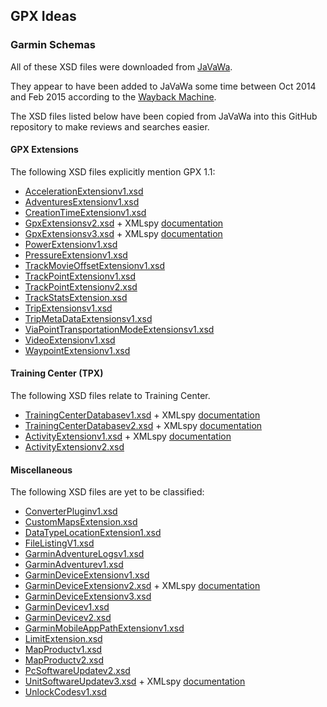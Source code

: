 ## GPX Ideas

### Garmin Schemas

All of these XSD files were downloaded from [JaVaWa](https://www.javawa.nl/advanced.html).

They appear to have been added to JaVaWa some time between Oct 2014 and Feb 2015 according to the [Wayback Machine](https://web.archive.org/web/20150415000000*/https://www.javawa.nl/advanced.html).

The XSD files listed below have been copied from JaVaWa into this GitHub repository to make reviews and searches easier.



#### GPX Extensions

The following XSD files explicitly mention GPX 1.1:

- [AccelerationExtensionv1.xsd](AccelerationExtensionv1.xsd)
- [AdventuresExtensionv1.xsd](AdventuresExtensionv1.xsd)
- [CreationTimeExtensionv1.xsd](CreationTimeExtensionv1.xsd)
- [GpxExtensionsv2.xsd](GpxExtensionsv2.xsd) + XMLspy [documentation](https://www.javawa.nl/geo/schemas/spy/GpxExtensionsv2.htm)
- [GpxExtensionsv3.xsd](GpxExtensionsv3.xsd) + XMLspy [documentation](https://www.javawa.nl/geo/schemas/spy/GpxExtensionsv3.htm)
- [PowerExtensionv1.xsd](PowerExtensionv1.xsd)
- [PressureExtensionv1.xsd](PressureExtensionv1.xsd)
- [TrackMovieOffsetExtensionv1.xsd](TrackMovieOffsetExtensionv1.xsd)
- [TrackPointExtensionv1.xsd](TrackPointExtensionv1.xsd)
- [TrackPointExtensionv2.xsd](TrackPointExtensionv2.xsd)
- [TrackStatsExtension.xsd](TrackStatsExtension.xsd)
- [TripExtensionsv1.xsd](TripExtensionsv1.xsd)
- [TripMetaDataExtensionsv1.xsd](TripMetaDataExtensionsv1.xsd)
- [ViaPointTransportationModeExtensionsv1.xsd](ViaPointTransportationModeExtensionsv1.xsd)
- [VideoExtensionv1.xsd](VideoExtensionv1.xsd)
- [WaypointExtensionv1.xsd](WaypointExtensionv1.xsd)



#### Training Center (TPX)

The following XSD files relate to Training Center.

- [TrainingCenterDatabasev1.xsd](TrainingCenterDatabasev1.xsd) + XMLspy [documentation](https://www.javawa.nl/geo/schemas/spy/TrainingCenterDatabasev1.htm)
- [TrainingCenterDatabasev2.xsd](TrainingCenterDatabasev2.xsd) + XMLspy [documentation](https://www.javawa.nl/geo/schemas/spy/TrainingCenterDatabasev2.htm)
- [ActivityExtensionv1.xsd](ActivityExtensionv1.xsd) + XMLspy [documentation](https://www.javawa.nl/geo/schemas/spy/activityExtensionv1.htm)
- [ActivityExtensionv2.xsd](ActivityExtensionv2.xsd)



#### Miscellaneous

The following XSD files are yet to be classified:

- [ConverterPluginv1.xsd](ConverterPluginv1.xsd)
- [CustomMapsExtension.xsd](CustomMapsExtension.xsd)
- [DataTypeLocationExtension1.xsd](DataTypeLocationExtension1.xsd)
- [FileListingV1.xsd](FileListingV1.xsd)
- [GarminAdventureLogsv1.xsd](GarminAdventureLogsv1.xsd)
- [GarminAdventurev1.xsd](GarminAdventurev1.xsd)
- [GarminDeviceExtensionv1.xsd](GarminDeviceExtensionv1.xsd)
- [GarminDeviceExtensionv2.xsd](GarminDeviceExtensionv2.xsd) + XMLspy [documentation](https://www.javawa.nl/geo/schemas/spy/GarminDevicev2.htm)
- [GarminDeviceExtensionv3.xsd](GarminDeviceExtensionv3.xsd)
- [GarminDevicev1.xsd](GarminDevicev1.xsd)
- [GarminDevicev2.xsd](GarminDevicev2.xsd)
- [GarminMobileAppPathExtensionv1.xsd](GarminMobileAppPathExtensionv1.xsd)
- [LimitExtension.xsd](LimitExtension.xsd)
- [MapProductv1.xsd](MapProductv1.xsd)
- [MapProductv2.xsd](MapProductv2.xsd)
- [PcSoftwareUpdatev2.xsd](PcSoftwareUpdatev2.xsd)
- [UnitSoftwareUpdatev3.xsd](UnitSoftwareUpdatev3.xsd) + XMLspy [documentation](https://www.javawa.nl/geo/schemas/spy/UnitSoftwareUpdatev3.htm)
- [UnlockCodesv1.xsd](UnlockCodesv1.xsd)

